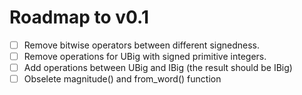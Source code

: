 # Roadmap to v0.1

- [ ] Remove bitwise operators between different signedness.
- [ ] Remove operations for UBig with signed primitive integers.
- [ ] Add operations between UBig and IBig (the result should be IBig)
- [ ] Obselete magnitude() and from_word() function
